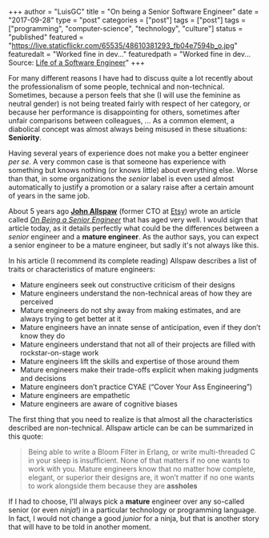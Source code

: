 +++
author = "LuisGC"
title = "On being a Senior Software Engineer"
date = "2017-09-28"
type = "post"
categories = ["post"]
tags = ["post"]
tags = ["programming", "computer-science", "technology", "culture"]
status = "published"
featured = "https://live.staticflickr.com/65535/48610381293_fb04e7594b_o.jpg"
featuredalt = "Worked fine in dev..."
featuredpath = "Worked fine in dev...<br /> Source: <a href='http://lifeofasoftwareengineer.tumblr.com/post/80772102455/an-oldie-but-a-goodie'>Life of a Software Engineer</a>"
+++

For many different reasons I have had to discuss quite a lot recently about the professionalism of some people, technical and non-technical. Sometimes, because a person feels that she (I will use the feminine as neutral gender) is not being treated fairly with respect of her category, or because her performance is disappointing for others, sometimes after unfair comparisons between colleagues, ... As a common element, a diabolical concept was almost always being misused in these situations: **Seniority**.

Having several years of experience does not make you a better engineer _per se_. A very common case is that someone has experience with something but knows nothing (or knows little) about everything else. Worse than that, in some organizations the _senior_ label is even used almost automatically to justify a promotion or a salary raise after a certain amount of years in the same job.

About 5 years ago [**John Allspaw**](https://www.kitchensoap.com/about-me/) (former CTO at [Etsy](http://etsy.com/)) wrote an article called [_On Being a Senior Engineer_](http://www.kitchensoap.com/2012/10/25/on-being-a-senior-engineer/) that has aged very well. I would sign that article today, as it details perfectly what could be the differences between a _senior_ engineer and a **mature engineer**. As the author says, you can expect a senior engineer to be a mature engineer, but sadly it's not always like this.

In his article (I recommend its complete reading) Allspaw describes a list of traits or characteristics of mature engineers:

* Mature engineers seek out constructive criticism of their designs
* Mature engineers understand the non-technical areas of how they are perceived
* Mature engineers do not shy away from making estimates, and are always trying to get better at it
* Mature engineers have an innate sense of anticipation, even if they don’t know they do
* Mature engineers understand that not all of their projects are filled with rockstar-on-stage work
* Mature engineers lift the skills and expertise of those around them
* Mature engineers make their trade-offs explicit when making judgments and decisions
* Mature engineers don’t practice CYAE (“Cover Your Ass Engineering”)
* Mature engineers are empathetic
* Mature engineers are aware of cognitive biases

The first thing that you need to realize is that almost all the characteristics described are non-technical. Allspaw article can be can be summarized in this quote:

<blockquote>Being able to write a Bloom Filter in Erlang, or write multi-threaded C in your sleep is insufficient. None of that matters if no one wants to work with you. Mature engineers know that no matter how complete, elegant, or superior their designs are, it won’t matter if no one wants to work alongside them because they are <b>assholes</b></blockquote>


If I had to choose, I'll always pick a **mature** engineer over any so-called senior (or even _ninja_!) in a particular technology or programming language. In fact, I would not change a good _junior_ for a ninja, but that is another story that will have to be told in another moment.
